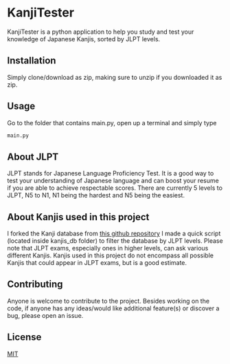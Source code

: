 # KanjiTester

KanjiTester is a python application to help you study and test your knowledge of Japanese Kanjis, sorted by JLPT levels.

## Installation

Simply clone/download as zip, making sure to unzip if you downloaded it as zip.

## Usage
Go to the folder that contains main.py, open up a terminal and simply type
```python
main.py
```

## About JLPT

JLPT stands for Japanese Language Proficiency Test.
It is a good way to test your understanding of Japanese language and can boost your resume if you are able to achieve respectable scores.
There are currently 5 levels to JLPT, N5 to N1, N1 being the hardest and N5 being the easiest.

## About Kanjis used in this project
I forked the Kanji database from [this github repository](https://github.com/davidluzgouveia/kanji-data)
I made a quick script (located inside kanjis_db folder) to filter the database by JLPT levels.
Please note that JLPT exams, especially ones in higher levels, can ask various different Kanjis. 
Kanjis used in this project do not encompass all possible Kanjis that could appear in JLPT exams, but is a good estimate.

## Contributing
Anyone is welcome to contribute to the project.
Besides working on the code, if anyone has any ideas/would like additional feature(s) or discover a bug, please open an issue.

## License
[MIT](https://choosealicense.com/licenses/mit/)
